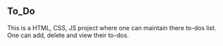 ## To_Do
This is a HTML, CSS, JS project where one can maintain there to-dos list.
One can add, delete and view their to-dos.

